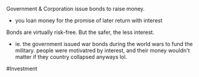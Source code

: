 Government & Corporation issue bonds to raise money. 
- you loan money for the promise of later return with interest

Bonds are virtually risk-free. But the safer, the less interest.

- ie. the government issued war bonds during the world wars to fund the military. people were motivatred by interest, and their money wouldn't matter if they country collapsed anyways lol.

#Investment 